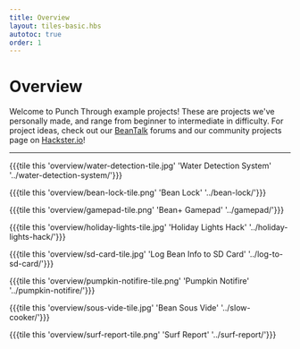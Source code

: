 ```yaml
---
title: Overview
layout: tiles-basic.hbs
autotoc: true
order: 1
---
```


# Overview

Welcome to Punch Through example projects! These are projects we've personally made, and range from beginner to intermediate in difficulty. For project ideas, check out our [BeanTalk](http://beantalk.punchthrough.com/) forums and our community projects page on [Hackster.io](https://www.hackster.io/punchthrough)!

<hr>

{{{tile this 'overview/water-detection-tile.jpg' 'Water Detection System' '../water-detection-system/'}}}

{{{tile this 'overview/bean-lock-tile.png' 'Bean Lock' '../bean-lock/'}}}

{{{tile this 'overview/gamepad-tile.png' 'Bean+ Gamepad' '../gamepad/'}}}

{{{tile this 'overview/holiday-lights-tile.jpg' 'Holiday Lights Hack' '../holiday-lights-hack/'}}}

{{{tile this 'overview/sd-card-tile.jpg' 'Log Bean Info to SD Card' '../log-to-sd-card/'}}}

{{{tile this 'overview/pumpkin-notifire-tile.png' 'Pumpkin Notifire' '../pumpkin-notifire/'}}}

{{{tile this 'overview/sous-vide-tile.jpg' 'Bean Sous Vide' '../slow-cooker/'}}}

{{{tile this 'overview/surf-report-tile.png' 'Surf Report' '../surf-report/'}}}
